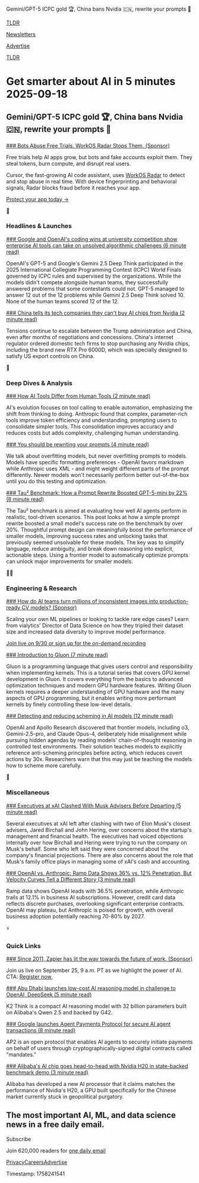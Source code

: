 Gemini/GPT-5 ICPC gold 🏆, China bans Nvidia 🇨🇳, rewrite your prompts 📝

[TLDR](/)

[Newsletters](/newsletters)

[Advertise](https://advertise.tldr.tech/)

[TLDR](/)

# Get smarter about AI in 5 minutes 2025-09-18

## Gemini/GPT-5 ICPC gold 🏆, China bans Nvidia 🇨🇳, rewrite your prompts 📝

### 

[### Bots Abuse Free Trials. WorkOS Radar Stops Them. (Sponsor)](https://workos.com/blog/what-is-free-trial-abuse?utm_source=tldrai&amp;utm_medium=newsletter&amp;utm_campaign=q32025)

Free trials help AI apps grow, but bots and fake accounts exploit them. They steal tokens, burn compute, and disrupt real users.

Cursor, the fast-growing AI code assistant, uses [WorkOS Radar](https://workos.com/radar?utm_source=tldrai&utm_medium=newsletter&utm_campaign=q32025) to detect and stop abuse in real time. With device fingerprinting and behavioral signals, Radar blocks fraud before it reaches your app.

[Protect your app today →](https://workos.com/blog/what-is-free-trial-abuse?utm_source=tldrai&utm_medium=newsletter&utm_campaign=q32025)

🚀

### Headlines & Launches

[### Google and OpenAI's coding wins at university competition show enterprise AI tools can take on unsolved algorithmic challenges (6 minute read)](https://venturebeat.com/ai/google-and-openais-coding-wins-at-university-competition-show-enterprise-ai?utm_source=tldrai)

OpenAI's GPT-5 and Google's Gemini 2.5 Deep Think participated in the 2025 International Collegiate Programming Contest (ICPC) World Finals governed by ICPC rules and supervised by the organizations. While the models didn't compete alongside human teams, they successfully answered problems that some contestants could not. GPT-5 managed to answer 12 out of the 12 problems while Gemini 2.5 Deep Think solved 10. None of the human teams scored 12 of the 12.

[### China tells its tech companies they can't buy AI chips from Nvidia (2 minute read)](https://techcrunch.com/2025/09/17/china-tells-its-tech-companies-they-cant-buy-ai-chips-from-nivida/?utm_source=tldrai)

Tensions continue to escalate between the Trump administration and China, even after months of negotiations and concessions. China's internet regulator ordered domestic tech firms to stop purchasing any Nvidia chips, including the brand new RTX Pro 6000D, which was specially designed to satisfy US export controls on China.

🧠

### Deep Dives & Analysis

[### How AI Tools Differ from Human Tools (2 minute read)](https://tomtunguz.com/tools-evolution/?utm_source=tldrai)

AI's evolution focuses on tool calling to enable automation, emphasizing the shift from thinking to doing. Anthropic found that complex, parameter-rich tools improve token efficiency and understanding, prompting users to consolidate simpler tools. This consolidation improves accuracy and reduces costs but adds complexity, challenging human understanding.

[### You should be rewriting your prompts (4 minute read)](https://maxleiter.com/blog/rewrite-your-prompts?utm_source=tldrai)

We talk about overfitting models, but never overfitting prompts to models. Models have specific formatting preferences - OpenAI favors markdown while Anthropic uses XML - and might weight different parts of the prompt differently. Newer models won't necessarily perform better out-of-the-box until you do this testing and optimization.

[### Tau² Benchmark: How a Prompt Rewrite Boosted GPT-5-mini by 22% (8 minute read)](https://quesma.com/blog/tau2-benchmark-improving-results-smaller-models/?utm_source=tldrai)

The Tau² benchmark is aimed at evaluating how well AI agents perform in realistic, tool-driven scenarios. This post looks at how a simple prompt rewrite boosted a small model's success rate on the benchmark by over 20%. Thoughtful prompt design can meaningfully boost the performance of smaller models, improving success rates and unlocking tasks that previously seemed unsolvable for these models. The key was to simplify language, reduce ambiguity, and break down reasoning into explicit, actionable steps. Using a frontier model to automatically optimize prompts can unlock major improvements for smaller models.

👨‍💻

### Engineering & Research

[### How do AI teams turn millions of inconsistent images into production-ready CV models? (Sponsor)](https://encord.com/webinar/vialytics-smart-cities/?utm_source=newsletter&amp;utm_medium=tldr&amp;utm_campaign=webinar)

Scaling your own ML pipelines or looking to tackle rare edge cases? Learn from vialytics' Director of Data Science on how they tripled their dataset size and increased data diversity to improve model performance.

[Join live on 9/30 or sign up for the on-demand recording](https://encord.com/webinar/vialytics-smart-cities/?utm_source=newsletter&utm_medium=tldr&utm_campaign=webinar)

[### Introduction to Gluon (7 minute read)](https://github.com/triton-lang/triton/blob/main/python/tutorials/gluon/01-intro.py?utm_source=tldrai)

Gluon is a programming language that gives users control and responsibility when implementing kernels. This is a tutorial series that covers GPU kernel development in Gluon. It covers everything from the basics to advanced optimization techniques and modern GPU hardware features. Writing Gluon kernels requires a deeper understanding of GPU hardware and the many aspects of GPU programming, but it enables writing more performant kernels by finely controlling these low-level details.

[### Detecting and reducing scheming in AI models (12 minute read)](https://openai.com/index/detecting-and-reducing-scheming-in-ai-models/?utm_source=tldrai)

OpenAI and Apollo Research discovered that frontier models, including o3, Gemini-2.5-pro, and Claude Opus-4, deliberately hide misalignment while pursuing hidden agendas by reading models' chain-of-thought reasoning in controlled test environments. Their solution teaches models to explicitly reference anti-scheming principles before acting, which reduces covert actions by 30x. Researchers warn that this may just be teaching the models how to scheme more carefully.

🎁

### Miscellaneous

[### Executives at xAI Clashed With Musk Advisers Before Departing (5 minute read)](https://www.wsj.com/tech/ai/elon-musk-xai-executives-advisers-clash-eac3913b?st=qRkWpq&reflink=desktopwebshare_permalink&utm_source=tldrai)

Several executives at xAI left after clashing with two of Elon Musk's closest advisers, Jared Birchall and John Hering, over concerns about the startup's management and financial health. The executives had voiced objections internally over how Birchall and Hering were trying to run the company on Musk's behalf. Some who left said they were concerned about the company's financial projections. There are also concerns about the role that Musk's family office plays in managing some of xAI's cash and accounting.

[### OpenAI vs. Anthropic: Ramp Data Shows 36% vs. 12% Penetration, But Velocity Curves Tell a Different Story (3 minute read)](https://www.saastr.com/openai-vs-anthropic-ramp-data-shows-36-vs-12-penetration-but-velocity-curves-tell-a-different-story/?utm_source=tldrai)

Ramp data shows OpenAI leads with 36.5% penetration, while Anthropic trails at 12.1% in business AI subscriptions. However, credit card data reflects discrete purchases, overlooking significant enterprise contracts. OpenAI may plateau, but Anthropic is poised for growth, with overall business adoption potentially reaching 70-80% by 2027.

⚡️

### Quick Links

[### Since 2011, Zapier has lit the way towards the future of work. (Sponsor)](https://zapier.com/zapconnect?utm_campaign=zpr-gbl-evnt-ooc-zc25_tldr-evt&amp;utm_medium=email&amp;utm_source=tldr)

Join us live on September 25, 9 a.m. PT as we highlight the power of AI. CTA: [Register now.](https://zapier.com/zapconnect?utm_campaign=zpr-gbl-evnt-ooc-zc25_tldr-evt&utm_medium=email&utm_source=tldr)

[### Abu Dhabi launches low-cost AI reasoning model in challenge to OpenAI, DeepSeek (5 minute read)](https://www.cnbc.com/2025/09/09/abu-dhabi-launches-ai-reasoning-model-to-rival-openai-deepseek.html?utm_source=tldrai)

K2 Think is a compact AI reasoning model with 32 billion parameters built on Alibaba's Qwen 2.5 and backed by G42.

[### Google launches Agent Payments Protocol for secure AI agent transactions (8 minute read)](https://cloud.google.com/blog/products/ai-machine-learning/announcing-agents-to-payments-ap2-protocol?utm_source=tldrai)

AP2 is an open protocol that enables AI agents to securely initiate payments on behalf of users through cryptographically-signed digital contracts called "mandates."

[### Alibaba's AI chip goes head-to-head with Nvidia H20 in state-backed benchmark demo (3 minute read)](https://www.tomshardware.com/pc-components/gpus/alibaba-ai-chip-goes-head-to-head-with-nvidia-h20?utm_source=tldrai)

Alibaba has developed a new AI processor that it claims matches the performance of Nvidia's H20, a GPU built specifically for the Chinese market currently stuck in geopolitical purgatory.

## The most important AI, ML, and data science news in a free daily email.

Subscribe

Join 620,000 readers for [one daily email](/api/latest/ai)

[Privacy](/privacy)[Careers](https://jobs.ashbyhq.com/tldr.tech)[Advertise](/ai/advertise)

Timestamp: 1758241541